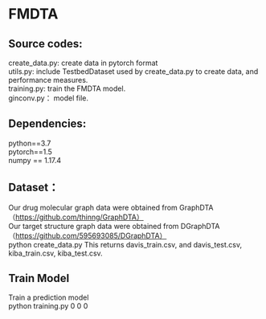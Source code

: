 # FMDTA
## Source codes:
create_data.py: create data in pytorch format<br>
utils.py: include TestbedDataset used by create_data.py to create data, and performance measures.<br>
training.py: train the FMDTA model.<br>
ginconv.py： model file.<br>

## Dependencies:
python==3.7<br>
pytorch==1.5<br>
numpy == 1.17.4<br>

## Dataset：
Our drug molecular graph data were obtained from GraphDTA（https://github.com/thinng/GraphDTA）<br>
Our target structure graph data were obtained from DGraphDTA（https://github.com/595693085/DGraphDTA）<br>
python create_data.py
This returns  davis_train.csv, and davis_test.csv, kiba_train.csv, kiba_test.csv.<br>

## Train Model
Train a prediction model<br>
python training.py 0 0 0
